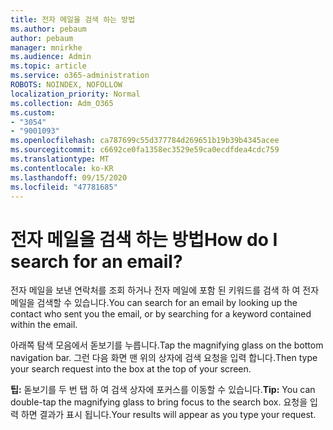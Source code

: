 ```yaml
---
title: 전자 메일을 검색 하는 방법
ms.author: pebaum
author: pebaum
manager: mnirkhe
ms.audience: Admin
ms.topic: article
ms.service: o365-administration
ROBOTS: NOINDEX, NOFOLLOW
localization_priority: Normal
ms.collection: Adm_O365
ms.custom:
- "3054"
- "9001093"
ms.openlocfilehash: ca787699c55d377784d269651b19b39b4345acee
ms.sourcegitcommit: c6692ce0fa1358ec3529e59ca0ecdfdea4cdc759
ms.translationtype: MT
ms.contentlocale: ko-KR
ms.lasthandoff: 09/15/2020
ms.locfileid: "47781685"
---
```

# <a name="how-do-i-search-for-an-email"></a><span data-ttu-id="43ab8-102">전자 메일을 검색 하는 방법</span><span class="sxs-lookup"><span data-stu-id="43ab8-102">How do I search for an email?</span></span>

<span data-ttu-id="43ab8-103">전자 메일을 보낸 연락처를 조회 하거나 전자 메일에 포함 된 키워드를 검색 하 여 전자 메일을 검색할 수 있습니다.</span><span class="sxs-lookup"><span data-stu-id="43ab8-103">You can search for an email by looking up the contact who sent you the email, or by searching for a keyword contained within the email.</span></span>

<span data-ttu-id="43ab8-104">아래쪽 탐색 모음에서 돋보기를 누릅니다.</span><span class="sxs-lookup"><span data-stu-id="43ab8-104">Tap the magnifying glass on the bottom navigation bar.</span></span> <span data-ttu-id="43ab8-105">그런 다음 화면 맨 위의 상자에 검색 요청을 입력 합니다.</span><span class="sxs-lookup"><span data-stu-id="43ab8-105">Then type your search request into the box at the top of your screen.</span></span> 

<span data-ttu-id="43ab8-106">**팁:** 돋보기를 두 번 탭 하 여 검색 상자에 포커스를 이동할 수 있습니다.</span><span class="sxs-lookup"><span data-stu-id="43ab8-106">**Tip:** You can double-tap the magnifying glass to bring focus to the search box.</span></span> <span data-ttu-id="43ab8-107">요청을 입력 하면 결과가 표시 됩니다.</span><span class="sxs-lookup"><span data-stu-id="43ab8-107">Your results will appear as you type your request.</span></span> 
